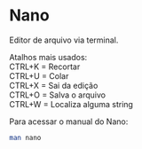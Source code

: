 # Nano

Editor de arquivo via terminal.  

Atalhos mais usados:  
CTRL+K = Recortar  
CTRL+U = Colar  
CTRL+X = Sai da edição  
CTRL+O = Salva o arquivo  
CTRL+W = Localiza alguma string  

Para acessar o manual do Nano:

```bash
man nano
```
